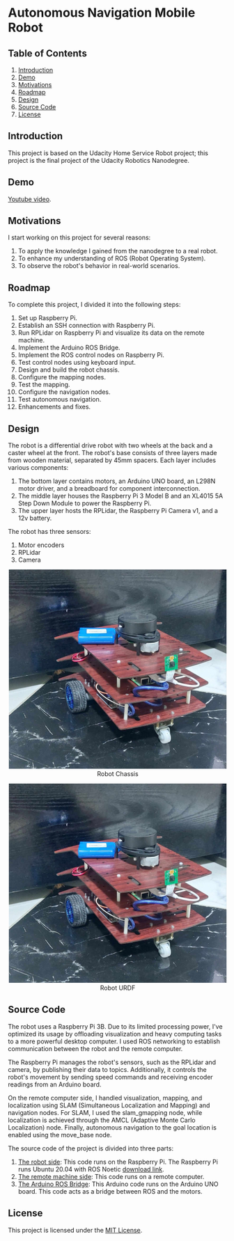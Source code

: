 # Autonomous Navigation Mobile Robot

## Table of Contents

1. [Introduction](#introduction)
2. [Demo](#demo)
3. [Motivations](#motivations)
4. [Roadmap](#roadmap)
5. [Design](#design)
6. [Source Code](#source-code)
7. [License](#license)

## Introduction
This project is based on the Udacity Home Service Robot project; this project is the final project of the Udacity Robotics Nanodegree.

## Demo
[Youtube video](https://youtu.be/6-blbdkCTCw?si=ebP5qN-LpaIK6vIa).

## Motivations
I start working on this project for several reasons:
1. To apply the knowledge I gained from the nanodegree to a real robot.
2. To enhance my understanding of ROS (Robot Operating System).
3. To observe the robot's behavior in real-world scenarios.

## Roadmap
To complete this project, I divided it into the following steps:
1. Set up Raspberry Pi.
2. Establish an SSH connection with Raspberry Pi.
3. Run RPLidar on Raspberry Pi and visualize its data on the remote machine.
4. Implement the Arduino ROS Bridge.
5. Implement the ROS control nodes on Raspberry Pi.
6. Test control nodes using keyboard input.
7. Design and build the robot chassis.
8. Configure the mapping nodes.
9. Test the mapping.
10. Configure the navigation nodes.
11. Test autonomous navigation.
12. Enhancements and fixes.

## Design
The robot is a differential drive robot with two wheels at the back and a caster wheel at the front.
The robot's base consists of three layers made from wooden material, separated by 45mm spacers. Each layer includes various components:
1. The bottom layer contains motors, an Arduino UNO board, an L298N motor driver, and a breadboard for component interconnection.
2. The middle layer houses the Raspberry Pi 3 Model B and an XL4015 5A Step Down Module to power the Raspberry Pi.
3. The upper layer hosts the RPLidar, the Raspberry Pi Camera v1, and a 12v battery.

The robot has three sensors:
1. Motor encoders
2. RPLidar
3. Camera

<p align="center" width="100%">
    <img src="images/robot.jpg" alt="Robot" width="500">
    <br>Robot Chassis
</p>

<p align="center" width="100%">
    <img src="images/robot.jpg" alt="Robot" width="500">
    <br>Robot URDF
</p>

## Source Code

The robot uses a Raspberry Pi 3B. Due to its limited processing power, I've optimized its usage by offloading visualization and heavy computing tasks to a more powerful desktop computer. I used ROS networking to establish communication between the robot and the remote computer.

The Raspberry Pi manages the robot's sensors, such as the RPLidar and camera, by publishing their data to topics. Additionally, it controls the robot's movement by sending speed commands and receiving encoder readings from an Arduino board.

On the remote computer side, I handled visualization, mapping, and localization using SLAM (Simultaneous Localization and Mapping) and navigation nodes. For SLAM, I used the slam_gmapping node, while localization is achieved through the AMCL (Adaptive Monte Carlo Localization) node. Finally, autonomous navigation to the goal location is enabled using the move_base node.


The source code of the project is divided into three parts:
1. [The robot side](/Robot-Local): This code runs on the Raspberry Pi. The Raspberry Pi runs Ubuntu 20.04 with ROS Noetic [download link](https://learn.ubiquityrobotics.com/noetic_pi_image_downloads).
2. [The remote machine side](/Remote-Machine): This code runs on a remote computer.
3. [The Arduino ROS Bridge](https://github.com/EngAhmed53/ROS-Arduino-Bridge): This Arduino code runs on the Arduino UNO board. This code acts as a bridge between ROS and the motors.

## License
This project is licensed under the [MIT License](LICENSE).
